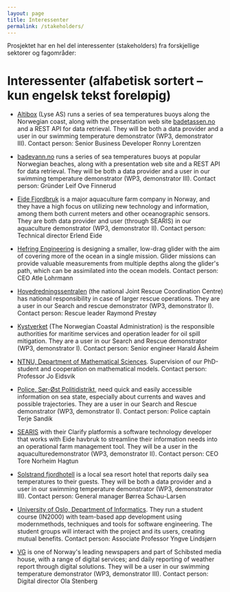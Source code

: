 ```yaml
---
layout: page
title: Interessenter
permalink: /stakeholders/
---
```


Prosjektet har en hel del interessenter (stakeholders) fra forskjellige sektorer og fagområder:

# Interessenter (alfabetisk sortert – kun engelsk tekst foreløpig)

* [Altibox](https://www.altibox.no/) (Lyse AS) runs  a  series of  sea  temperatures  buoys  along the  Norwegian  coast, along with the presentation web site [badetassen.no](https://www.badetassen.no/) and a REST API for data retrieval. They will be both a data provider and a user in our swimming temperature demonstrator (WP3, demonstrator III). Contact person: Senior Business Developer Ronny Lorentzen

* [badevann.no](https://www.badevann.no/) runs  a  series of  sea  temperatures  buoys  at  popular  Norwegian  beaches,  along with a presentation web site and a REST API for data retrieval. They will be both a data provider and a user in our swimming temperature demonstrator (WP3, demonstrator III).  Contact person: Gründer Leif Ove Finnerud

* [Eide Fjordbruk](https://www.efb.no/) is a major aquaculture farm company in Norway, and they have a high focus on utilizing  new  technology  and  information,  among  them  both  current  meters  and  other oceanographic  sensors.  They  are  both  data  provider  and  user  (through  SEARIS)  in  our aquaculture demonstrator (WP3, demonstrator II). Contact person: Technical director Erlend Eide

* [Hefring Engineering](https://hefringengineering.com/) is designing a smaller, low-drag glider with the aim of covering more of the ocean in a single mission. Glider missions can provide valuable measurements from multiple depths along the glider's path, which can be assimilated into the ocean models. Contact person: CEO Atle Lohrmann

* [Hovedredningssentralen](https://www.hovedredningssentralen.no/) (the   national Joint   Rescue Coordination   Centre)   has   national responsibility  in  case  of  larger  rescue  operations.  They  are  a  user  in  our  Search  and  rescue demonstrator (WP3, demonstrator I).  Contact person: Rescue leader Raymond Prestøy

* [Kystverket](https://kystverket.no/) (The Norwegian Coastal Administration) is the responsible authorities for maritime services and operation leader for oil spill mitigation. They are a user in our Search and Rescue demonstrator (WP3, demonstrator I). Contact person: Senior engineer Harald Åsheim

* [NTNU, Department   of   Mathematical   Sciences](https://www.ntnu.no/imf). Supervision   of   our   PhD-student   and cooperation on mathematical models. Contact person: Professor Jo Eidsvik

* [Police,  Sør-Øst  Politidistrikt](https://www.politiet.no/om/organisasjonen/politidistrikter/sor-ost/), need  quick  and easily accessible  information  on  sea  state, especially about currents and waves and possible trajectories. They are a user in our Search and Rescue demonstrator (WP3, demonstrator I).  Contact person: Police captain Terje Sandik
 
* [SEARIS](https://www.searis.no/) with  their  Clarify platformis  a  software  technology  developer  that  works  with  Eide havbruk  to  streamline  their  information  needs  into  an  operational  farm  management  tool. They will be a user in the aquaculturedemonstrator (WP3, demonstrator II). Contact person: CEO Tore Norheim Hagtun

* [Solstrand  fjordhotell](https://solstrand.com/) is  a  local  sea  resort  hotel  that  reports  daily  sea  temperatures  to  their guests.  They  will  be  both  a  data  provider  and  a  user  in  our  swimming  temperature demonstrator (WP3, demonstrator III).  Contact person: General manager Børrea Schau-Larsen

* [University of Oslo, Department of Informatics](https://www.mn.uio.no/ifi/). They run a student course (IN2000) with team-based   app   development   using   modernmethods,   techniques   and   tools   for   software engineering. The student groups will interact with the  project  and its users, creating mutual benefits.  Contact person: Associate Professor Yngve Lindsjørn

* [VG](https://vg.no/) is one of Norway's leading newspapers and part of Schibsted media house, with a range of digital services; and daily reporting of weather report through digital solutions. They will be a user in our swimming temperature demonstrator (WP3, demonstrator III).  Contact person: Digital director Ola Stenberg
